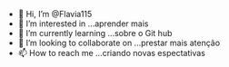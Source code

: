 - 👋 Hi, I’m @Flavia115
- 👀 I’m interested in ...aprender mais 
- 🌱 I’m currently learning ...sobre o Git hub
- 💞️ I’m looking to collaborate on ...prestar mais atenção
- 📫 How to reach me ...criando novas espectativas 

<!---
Flavia115/Flavia115 is a ✨ special ✨ repository because its `README.md` (this file) appears on your GitHub profile.
You can click the Preview link to take a look at your changes.
--->
